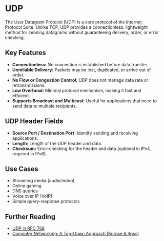 # UDP

The User Datagram Protocol (UDP) is a core protocol of the Internet Protocol Suite. Unlike TCP, UDP provides a connectionless, lightweight method for sending datagrams without guaranteeing delivery, order, or error checking.

## Key Features

- **Connectionless:** No connection is established before data transfer.
- **Unreliable Delivery:** Packets may be lost, duplicated, or arrive out of order.
- **No Flow or Congestion Control:** UDP does not manage data rate or retransmissions.
- **Low Overhead:** Minimal protocol mechanism, making it fast and efficient.
- **Supports Broadcast and Multicast:** Useful for applications that need to send data to multiple recipients.

## UDP Header Fields

- **Source Port / Destination Port:** Identify sending and receiving applications.
- **Length:** Length of the UDP header and data.
- **Checksum:** Error-checking for the header and data (optional in IPv4, required in IPv6).

## Use Cases

- Streaming media (audio/video)
- Online gaming
- DNS queries
- Voice over IP (VoIP)
- Simple query-response protocols

## Further Reading

- [UDP in RFC 768](https://datatracker.ietf.org/doc/html/rfc768)
- [Computer Networking: A Top-Down Approach (Kurose & Ross)](https://www.pearson.com/en-us/subject-catalog/p/computer-networking-a-top-down-approach/P200000003481/9780136681557)
